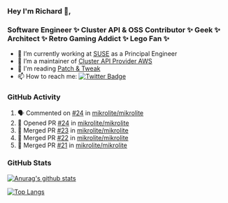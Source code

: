 ### Hey I'm Richard 👋, 

<h3 align="left">Software Engineer ✨ Cluster API & OSS Contributor ✨ Geek ✨ Architect ✨ Retro Gaming Addict ✨ Lego Fan ✨</h3>

- 🔭 I’m currently working at [SUSE](https://www.suse.com/) as a Principal Engineer
- 👯 I’m a maintainer of [Cluster API Provider AWS](https://github.com/kubernetes-sigs/cluster-api-provider-aws)
- 💬 I'm reading [Patch & Tweak](https://bjooks.com/products/patch-tweak-exploring-modular-synthesis)
- 📫 How to reach me: [![Twitter Badge](https://img.shields.io/badge/-@fruit_case-00acee?style=flat&logo=Twitter&logoColor=white)](https://twitter.com/intent/follow?screen_name=fruit_case "Follow on Twitter")

### GitHub Activity 

<!--START_SECTION:activity-->
1. 🗣 Commented on [#24](https://github.com/mikrolite/mikrolite/pull/24#issuecomment-1804559841) in [mikrolite/mikrolite](https://github.com/mikrolite/mikrolite)
2. 💪 Opened PR [#24](https://github.com/mikrolite/mikrolite/pull/24) in [mikrolite/mikrolite](https://github.com/mikrolite/mikrolite)
3. 🎉 Merged PR [#23](https://github.com/mikrolite/mikrolite/pull/23) in [mikrolite/mikrolite](https://github.com/mikrolite/mikrolite)
4. 🎉 Merged PR [#22](https://github.com/mikrolite/mikrolite/pull/22) in [mikrolite/mikrolite](https://github.com/mikrolite/mikrolite)
5. 🎉 Merged PR [#21](https://github.com/mikrolite/mikrolite/pull/21) in [mikrolite/mikrolite](https://github.com/mikrolite/mikrolite)
<!--END_SECTION:activity-->

### GitHub Stats

[![Anurag's github stats](https://github-readme-stats.vercel.app/api?username=richardcase&count_private=true&show_icons=true)](https://github.com/anuraghazra/github-readme-stats)

[![Top Langs](https://github-readme-stats.vercel.app/api/top-langs/?username=richardcase&hide=html&layout=compact)](https://github.com/anuraghazra/github-readme-stats)
